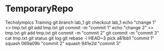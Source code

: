 # TemporaryRepo
Techolympics Training
 git branch lab_1
 git checkout lab_1
 echo "change 1" >> tmp.txt
 git add tmp.txt
 git commit -m "commit 1"
 echo "change 2" >> tmp.txt
 git add tmp.txt
 git commit -m "commit 2"
 git commit -m "commit 3"
 cat tmp.txt
 git status
 git log
 git rebase -i HEAD~3
 pick a81bb1 "commit 1"
 squash 069a09b "commit 2"
 squash 941e2d "commit 3"
 

